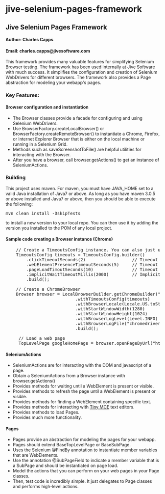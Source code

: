 jive-selenium-pages-framework
=============================

<h2>Jive Selenium Pages Framework</h2>

<h4>Author: Charles Capps</h4>
<h4>Email: charles.capps@jivesoftware.com</h4>

<p>
This framework provides many valuable features for simplifying Selenium Browser testing.
The framework has been used internally at Jive Software with much success. 
It simplifies the configuration and creation of Selenium WebDrivers for different browsers. 
The framework also provides a Page abstraction for modeling your webapp's pages. 
</p>

<h3>Key Features:</h3>

<h4>Browser configuration and instantiation</h4>
<ul>
    <li>The Browser classes provide a facade for configuring and using Selenium WebDrivers.</li>
    <li>
    Use BrowserFactory.createLocalBrowser() or BrowserFactory.createRemoteBrowser() to instantiate a 
    Chrome, Firefox, or Internet Explorer Browser that is either on the local machine or running in a 
    Selenium Grid.
    </li>
    <li>Methods such as saveScreenshotToFile() are helpful utilities for interacting with the Browser.</li>
    <li>
    After you have a browser, call browser.getActions() to get an instance of SeleniumActions.
    </li>
</ul>

<h3>Building</h3>
This project uses maven. For maven, you must have JAVA_HOME set to a valid Java installation of Java7 or above. 
As long as you have maven 3.0.5 or above installed and Java7 or above, then you should be
able to execute the following:

<pre>mvn clean install -DskipTests</pre>

to install a new version to your local repo. You can then use it by adding the version you installed to the POM
of any local project. 

<h4>Sample code creating a Browser instance (Chrome)</h4>

<pre>
    // Create a TimeoutsConfig instance. You can also just use TimeoutsConfig.defaultTimeoutsConfig().
    TimeoutsConfig timeouts = TimeoutsConfig.builder()
        .clickTimeoutSeconds(2)                  // Timeout waiting for a WebElement to be clickable (used by the framework)
        .webElementPresenceTimeoutSeconds(5)     // Timeout when polling for a web element to be present (or visible, depending on the method)
        .pageLoadTimoutSeconds(10)               // Timeout waiting for a new page to load (used by the framework, and to configure underlying WebDriver).
        .implicitWaitTimeoutMillis(2000)         // Implicit wait timeout used by the underlying WebDriver.
        .build();

    // Create a ChromeBrowser
    Browser browser = LocalBrowserBuilder.getChromeBuilder("http://my.webapp.com/webapp")  // Base URL for testing. 
                           .withTimeoutsConfig(timeouts)             // TimeoutsConfig created above.
                           .withBrowserLocale(Locale.US.toString())  // Browser locale
                           .withStartWindowWidth(1280)               // Starting width for the browser window in pixels
                           .withStartWindowHeight(1024)              // Starting height for the browser window in pixels
                           .withBrowserLogLevel(Level.INFO)          // Logging Level for the WebDriver's logs
                           .withBrowserLogFile("chromedriver.log")   // Path to logfile, only supported for Chrome and IE. 
                           .build();
                           
     // Load a web page
     TopLevelPage googleHomePage = browser.openPageByUrl("http://google.com");
</pre>

<h4>SeleniumActions</h4>
<ul>
    <li>SeleniumActions are for interacting with the DOM and javascript of a page.</li>
    <li>Obtain a SeleniumActions from a Browser instance with browser.getActions()</li>
    <li>Provides methods for waiting until a WebElement is present or visible.</li>
    <li>Provides methods to refresh the page until a WebElement is present or visible.</li>
    <li>Provides methods for finding a WebElement containing specific text.</li>
    <li>Provides methods for interacting with <a href="http://www.tinymce.com/">Tiny MCE</a> text editors.</li>
    <li>Provides methods to load Pages.</li>
    <li>Provides much more functionality.</li>
</ul>

<h4>Pages</h4>
<ul>
    <li>Pages provide an abstraction for modeling the pages for your webapp.</li>
    <li>Pages should extend BaseTopLevelPage or BaseSubPage.</li>
    <li>Uses the Selenium @FindBy annotation to instantiate member variables that are WebElements.</li>
    <li>Use the annotation @SubPageField to indicate a member variable that is a SubPage and should be instantiated on page load.</li>
    <li>Model the actions that you can perform on your web pages in your Page classes.</li>
    <li>Then, test code is incredibly simple. It just delegates to Page classes and performs high-level actions.</li>
</ul>

